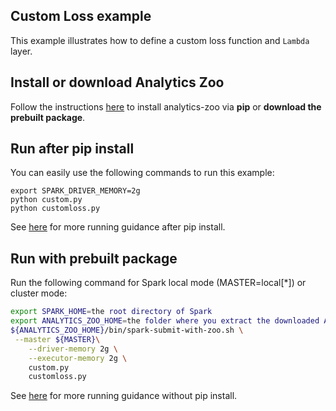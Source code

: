 ## Custom Loss example
This example illustrates how to define a custom loss function and ```Lambda``` layer.

## Install or download Analytics Zoo
Follow the instructions [here](https://analytics-zoo.github.io/master/#PythonUserGuide/install/) to install analytics-zoo via __pip__ or __download the prebuilt package__.

## Run after pip install
You can easily use the following commands to run this example:
```
export SPARK_DRIVER_MEMORY=2g
python custom.py
python customloss.py

```

See [here](https://analytics-zoo.github.io/master/#PythonUserGuide/run/#run-after-pip-install) for more running guidance after pip install.

## Run with prebuilt package
Run the following command for Spark local mode (MASTER=local[*]) or cluster mode:
```bash
export SPARK_HOME=the root directory of Spark
export ANALYTICS_ZOO_HOME=the folder where you extract the downloaded Analytics Zoo zip package
${ANALYTICS_ZOO_HOME}/bin/spark-submit-with-zoo.sh \
 --master ${MASTER}\
    --driver-memory 2g \
    --executor-memory 2g \
    custom.py 
    customloss.py 
```
See [here](https://analytics-zoo.github.io/master/#PythonUserGuide/run/#run-without-pip-install) for more running guidance without pip install.

